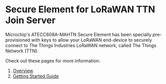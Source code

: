 # Secure Element for LoRaWAN TTN Join Server

Microchip's ATECC608A-MAHTN Secure Element has been specially pre-provisioned with keys to allow your LoRaWAN end-device to securely connect to The Things Industries LoRaWAN network, called The Things Network (TTN).

Check out these pages for more information:

1. [Overview](TTN-Overview)
2. [Getting Started Guide](TTN-Getting-Started)